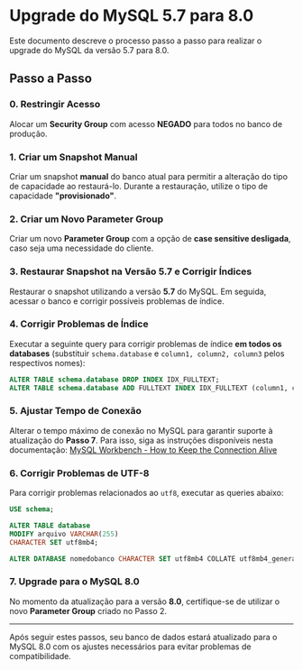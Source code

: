 # Upgrade do MySQL 5.7 para 8.0

Este documento descreve o processo passo a passo para realizar o upgrade do MySQL da versão 5.7 para 8.0.

## Passo a Passo

### 0. Restringir Acesso
Alocar um **Security Group** com acesso **NEGADO** para todos no banco de produção.

### 1. Criar um Snapshot Manual
Criar um snapshot **manual** do banco atual para permitir a alteração do tipo de capacidade ao restaurá-lo. Durante a restauração, utilize o tipo de capacidade **"provisionado"**.

### 2. Criar um Novo Parameter Group
Criar um novo **Parameter Group** com a opção de **case sensitive desligada**, caso seja uma necessidade do cliente.

### 3. Restaurar Snapshot na Versão 5.7 e Corrigir Índices
Restaurar o snapshot utilizando a versão **5.7** do MySQL. Em seguida, acessar o banco e corrigir possíveis problemas de índice.

### 4. Corrigir Problemas de Índice
Executar a seguinte query para corrigir problemas de índice **em todos os databases** (substituir `schema.database` e `column1, column2, column3` pelos respectivos nomes):

```sql
ALTER TABLE schema.database DROP INDEX IDX_FULLTEXT;
ALTER TABLE schema.database ADD FULLTEXT INDEX IDX_FULLTEXT (column1, column2, column3);
```

### 5. Ajustar Tempo de Conexão
Alterar o tempo máximo de conexão no MySQL para garantir suporte à atualização do **Passo 7**. Para isso, siga as instruções disponíveis nesta documentação:
[MySQL Workbench - How to Keep the Connection Alive](https://stackoverflow.com/questions/15712512/mysql-workbench-how-to-keep-the-connection-alive)

### 6. Corrigir Problemas de UTF-8
Para corrigir problemas relacionados ao `utf8`, executar as queries abaixo:

```sql
USE schema;

ALTER TABLE database
MODIFY arquivo VARCHAR(255)
CHARACTER SET utf8mb4;

ALTER DATABASE nomedobanco CHARACTER SET utf8mb4 COLLATE utf8mb4_general_ci;
```

### 7. Upgrade para o MySQL 8.0
No momento da atualização para a versão **8.0**, certifique-se de utilizar o novo **Parameter Group** criado no Passo 2.

---

Após seguir estes passos, seu banco de dados estará atualizado para o MySQL 8.0 com os ajustes necessários para evitar problemas de compatibilidade.

